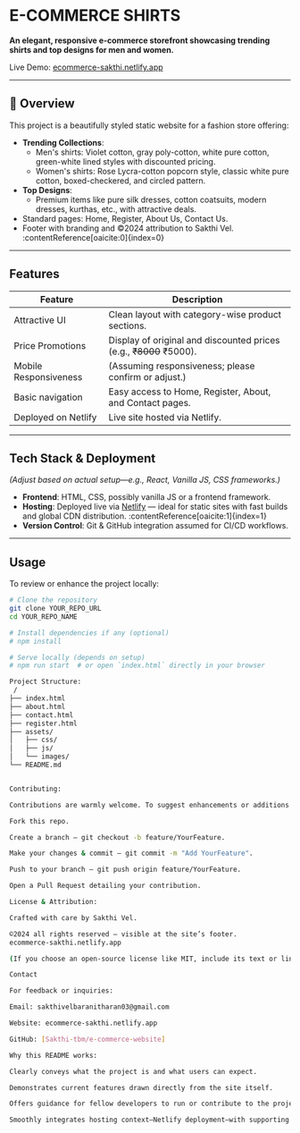 # E-COMMERCE SHIRTS

**An elegant, responsive e-commerce storefront showcasing trending shirts and top designs for men and women.**

Live Demo: [ecommerce-sakthi.netlify.app](https://ecommerce-sakthi.netlify.app)

---

## 🌟 Overview

This project is a beautifully styled static website for a fashion store offering:

- **Trending Collections**:
  - Men's shirts: Violet cotton, gray poly-cotton, white pure cotton, green-white lined styles with discounted pricing.
  - Women's shirts: Rose Lycra-cotton popcorn style, classic white pure cotton, boxed-checkered, and circled pattern.
- **Top Designs**:
  - Premium items like pure silk dresses, cotton coatsuits, modern dresses, kurthas, etc., with attractive deals.
- Standard pages: Home, Register, About Us, Contact Us.
- Footer with branding and ©2024 attribution to Sakthi Vel. :contentReference[oaicite:0]{index=0}

---

##  Features

| Feature              | Description |
|----------------------|-------------|
| Attractive UI        | Clean layout with category-wise product sections. |
| Price Promotions     | Display of original and discounted prices (e.g., ~~₹8000~~ ₹5000). |
| Mobile Responsiveness | (Assuming responsiveness; please confirm or adjust.) |
| Basic navigation     | Easy access to Home, Register, About, and Contact pages. |
| Deployed on Netlify  | Live site hosted via Netlify. |

---

##  Tech Stack & Deployment

*(Adjust based on actual setup—e.g., React, Vanilla JS, CSS frameworks.)*

- **Frontend**: HTML, CSS, possibly vanilla JS or a frontend framework.
- **Hosting**: Deployed live via [Netlify](https://www.netlify.com) — ideal for static sites with fast builds and global CDN distribution. :contentReference[oaicite:1]{index=1}
- **Version Control**: Git & GitHub integration assumed for CI/CD workflows.

---

##  Usage

To review or enhance the project locally:

```bash
# Clone the repository
git clone YOUR_REPO_URL
cd YOUR_REPO_NAME

# Install dependencies if any (optional)
# npm install

# Serve locally (depends on setup)
# npm run start  # or open `index.html` directly in your browser

Project Structure:
 /
├── index.html
├── about.html
├── contact.html
├── register.html
├── assets/
│   ├── css/
│   ├── js/
│   └── images/
└── README.md


Contributing:

Contributions are warmly welcome. To suggest enhancements or additions:

Fork this repo.

Create a branch — git checkout -b feature/YourFeature.

Make your changes & commit — git commit -m "Add YourFeature".

Push to your branch — git push origin feature/YourFeature.

Open a Pull Request detailing your contribution.

License & Attribution:

Crafted with care by Sakthi Vel.

©2024 all rights reserved — visible at the site’s footer. 
ecommerce-sakthi.netlify.app

(If you choose an open-source license like MIT, include its text or link here.)

Contact

For feedback or inquiries:

Email: sakthivelbaranitharan03@gmail.com

Website: ecommerce-sakthi.netlify.app

GitHub: [Sakthi-tbm/e-commerce-website]

Why this README works:

Clearly conveys what the project is and what users can expect.

Demonstrates current features drawn directly from the site itself.

Offers guidance for fellow developers to run or contribute to the project.

Smoothly integrates hosting context—Netlify deployment—with supporting citations.
